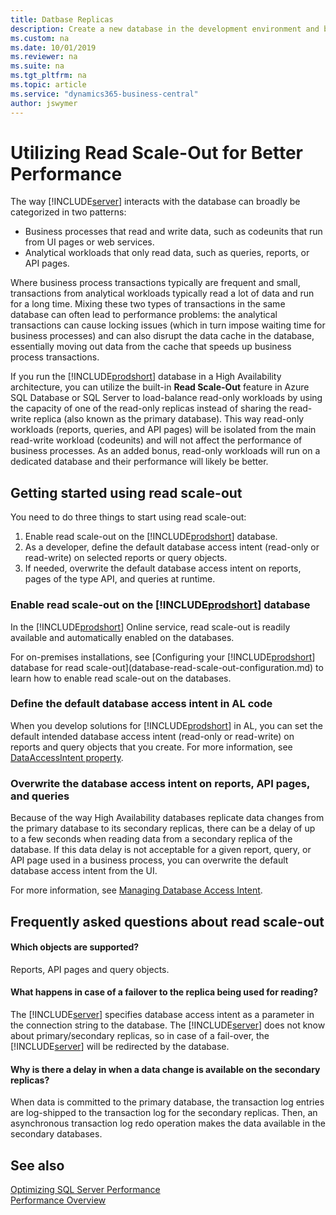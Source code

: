 ```yaml
---
title: Datbase Replicas
description: Create a new database in the development environment and by using the New-NAVDatabase cmdlet in the Administration Shell. 
ms.custom: na
ms.date: 10/01/2019
ms.reviewer: na
ms.suite: na
ms.tgt_pltfrm: na
ms.topic: article
ms.service: "dynamics365-business-central"
author: jswymer
---
```

# Utilizing Read Scale-Out for Better Performance

The way [!INCLUDE[server](../developer/includes/server.md)] interacts with the database can broadly be categorized in two patterns:
- Business processes that read and write data, such as codeunits that run from UI pages or web services.
- Analytical workloads that only read data, such as queries, reports, or API pages.

Where business process transactions typically are frequent and small, transactions from analytical workloads typically read a lot of data and run for a long time. Mixing these two types of transactions in the same database can often lead to performance problems: the analytical transactions can cause locking issues (which in turn impose waiting time for business processes) and can also disrupt the data cache in the database, essentially moving out data from the cache that speeds up business process transactions.

If you run the [!INCLUDE[prodshort](../developer/includes/prodshort.md)] database in a High Availability architecture, you can utilize the built-in **Read Scale-Out** feature in Azure SQL Database or SQL Server to load-balance read-only workloads by using the capacity of one of the read-only replicas instead of sharing the read-write replica (also known as the primary database). This way read-only workloads (reports, queries, and API pages) will be isolated from the main read-write workload (codeunits) and will not affect the performance of business processes. As an added bonus, read-only workloads will run on a dedicated database and their performance will likely be better.

## Getting started using read scale-out

You need to do three things to start using read scale-out:

1. Enable read scale-out on the [!INCLUDE[prodshort](../developer/includes/prodshort.md)] database.
2. As a developer, define the default database access intent (read-only or read-write) on selected reports or query objects.
3. If needed, overwrite the default database access intent on reports, pages of the type API, and queries at runtime.

### Enable read scale-out on the [!INCLUDE[prodshort](../developer/includes/prodshort.md)] database

In the [!INCLUDE[prodshort](../developer/includes/prodshort.md)] Online service, read scale-out is readily available and automatically enabled on the databases.

For on-premises installations, see [Configuring your [!INCLUDE[prodshort](../developer/includes/prodshort.md)] database for read scale-out](database-read-scale-out-configuration.md) to learn how to enable read scale-out on the databases.

### Define the default database access intent in AL code

When you develop solutions for [!INCLUDE[prodshort](../developer/includes/prodshort.md)] in AL, you can set the default intended database access intent (read-only or read-write) on reports and query objects that you create. For more information, see [DataAccessIntent property](/dynamics365/business-central/dev-itpro/developer/properties/devenv-dataaccessintent-property).

### Overwrite the database access intent on reports, API pages, and queries

Because of the way High Availability databases replicate data changes from the primary database to its secondary replicas, there can be a delay of up to a few seconds when reading data from a secondary replica of the database. If this data delay is not acceptable for a given report, query, or API page used in a business process, you can overwrite the default database access intent from the UI. 

For more information, see [Managing Database Access Intent](https://review.docs.microsoft.com/en-us/dynamics365/business-central/admin-data-access-intent?branch=tfs337368-readscaleout).

## Frequently asked questions about read scale-out

#### Which objects are supported?

Reports, API pages and query objects.

#### What happens in case of a failover to the replica being used for reading?

The [!INCLUDE[server](../developer/includes/server.md)] specifies database access intent as a parameter in the connection string to the database. The [!INCLUDE[server](../developer/includes/server.md)] does not know about primary/secondary replicas, so in case of a fail-over, the [!INCLUDE[server](../developer/includes/server.md)] will be redirected by the database.

#### Why is there a delay in when a data change is available on the secondary replicas?

When data is committed to the primary database, the transaction log entries are log-shipped to the transaction log for the secondary replicas. Then, an asynchronous transaction log redo operation makes the data available in the secondary databases.

## See also

[Optimizing SQL Server Performance](optimize-sql-server-performance.md)  
[Performance Overview](../performance/performance-overview.md)
